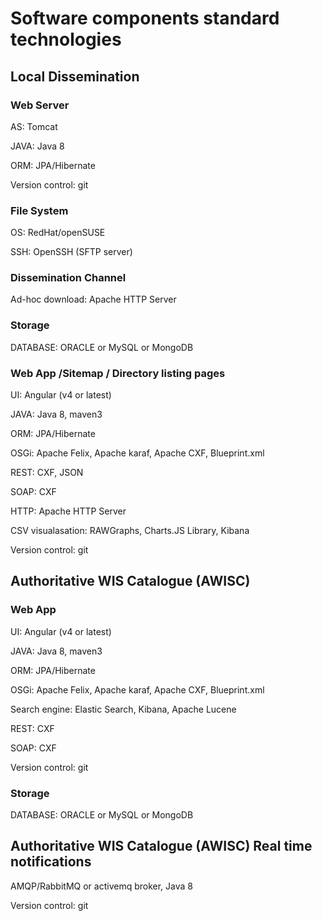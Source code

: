 
# Software components standard technologies


## Local Dissemination

### Web Server
AS: Tomcat 

JAVA: Java 8 

ORM: JPA/Hibernate

Version control: git

### File System
OS: RedHat/openSUSE 

SSH: OpenSSH (SFTP server)



### Dissemination Channel
 Ad-hoc download:  Apache HTTP Server


### Storage
DATABASE: ORACLE or MySQL or MongoDB


### Web App /Sitemap / Directory listing pages
UI: Angular (v4 or latest)

JAVA: Java 8, maven3

ORM: JPA/Hibernate 

OSGi: Apache Felix, Apache karaf, Apache CXF, Blueprint.xml

REST: CXF, JSON

SOAP: CXF

HTTP: Apache HTTP Server

CSV visualasation: RAWGraphs, Charts.JS Library, Kibana

Version control: git


## Authoritative WIS Catalogue (AWISC)

### Web App
UI: Angular (v4 or latest)

JAVA: Java 8, maven3

ORM: JPA/Hibernate 

OSGi: Apache Felix, Apache karaf, Apache CXF, Blueprint.xml

Search engine: Elastic Search, Kibana, Apache Lucene

REST: CXF 

SOAP: CXF

Version control: git


### Storage
DATABASE: ORACLE or MySQL or MongoDB


## Authoritative WIS Catalogue (AWISC) Real time notifications
AMQP/RabbitMQ or activemq broker, Java 8

Version control: git
